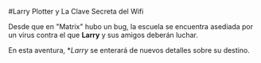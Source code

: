 #Larry Plotter y La Clave Secreta del Wifi

Desde que en "Matrix" hubo un bug, la escuela se encuentra asediada por un virus contra el que **Larry** y sus amigos deberán luchar.

En esta aventura, **Larry* se enterará de nuevos detalles sobre su destino.
